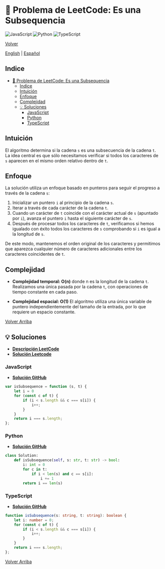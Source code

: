 # 🤔 Problema de LeetCode: Es una Subsequencia

![JavaScript](https://img.shields.io/badge/JavaScript-F7DF1E?logo=javascript&logoColor=black)
![Python](https://img.shields.io/badge/Python-3776AB?logo=python&logoColor=white)
![TypeScript](https://img.shields.io/badge/TypeScript-3178C6?logo=typescript&logoColor=white)

[Volver](../README.md)

[English](./392.IsSubsequence.md) | [Español](./392.IsSubsequence-es.md)

## Indice

- [🤔 Problema de LeetCode: Es una Subsequencia](#-problema-de-leetcode-es-una-subsequencia)
  - [Indice](#indice)
  - [Intuición](#intuición)
  - [Enfoque](#enfoque)
  - [Complejidad](#complejidad)
  - [💡 Soluciones](#-soluciones)
    - [JavaScript](#javascript)
    - [Python](#python)
    - [TypeScript](#typescript)

## Intuición

El algoritmo determina si la cadena `s` es una subsecuencia de la cadena `t`. La idea central es que sólo necesitamos verificar si todos los caracteres de `s` aparecen en el mismo orden relativo dentro de `t`.

## Enfoque

La solución utiliza un enfoque basado en punteros para seguir el progreso a través de la cadena `s`:

1. Inicializar un puntero `i` al principio de la cadena `s`.
2. Iterar a través de cada carácter de la cadena `t`.
3. Cuando un carácter de `t` coincide con el carácter actual de `s` (apuntado por `i`), avanza el puntero `i` hasta el siguiente carácter de `s`.
4. Después de procesar todos los caracteres de `t`, verificamos si hemos igualado con éxito todos los caracteres de `s` comprobando si `i` es igual a la longitud de `s`.

De este modo, mantenemos el orden original de los caracteres y permitimos que aparezca cualquier número de caracteres adicionales entre los caracteres coincidentes de `t`.

## Complejidad

- **Complejidad temporal: O(n)** donde n es la longitud de la cadena `t`.
    Realizamos una única pasada por la cadena `t`, con operaciones de tiempo constante en cada paso.

- **Complejidad espacial: O(1)**
    El algoritmo utiliza una única variable de puntero independientemente del tamaño de la entrada, por lo que requiere un espacio constante.

[Volver Arriba](#indice)

## 💡 Soluciones

- **[Descripción LeetCode](https://leetcode.com/problems/is-subsequence/description/)**
- **[Solución Leetcode](https://leetcode.com/problems/is-subsequence/solutions/6635970/100-runtime-in-python-by-danielpaez-dev-qg1p/)**

### JavaScript

- **[Solución GitHub](../solutions/JavaScript/392.IsSubsequence.js)**

```javascript
var isSubsequence = function (s, t) {
    let i = 0
    for (const c of t) {
        if (i < s.length && c === s[i]) {
            i++;
        }
    }
    return i === s.length;
};
```

### Python

- **[Solución GitHub](../solutions/Python/392.IsSubsequence.py)**

```python
class Solution:
    def isSubsequence(self, s: str, t: str) -> bool:
        i: int = 0
        for c in t:
            if i < len(s) and c == s[i]:
                i += 1
        return i == len(s)

```

### TypeScript

- **[Solución GitHub](../solutions/TypeScript/392.IsSubsequence.ts)**

```typescript
function isSubsequence(s: string, t: string): boolean {
    let i: number = 0;
    for (const c of t) {
        if (i < s.length && c === s[i]) {
            i++;
        }
    }
    return i === s.length;
};
```

[Volver Arriba](#indice)
